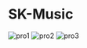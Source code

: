 # SK-Music
![pro1](https://user-images.githubusercontent.com/34849527/166317507-929da0dd-e71e-4146-9c22-7d436d526fbe.JPG)
![pro2](https://user-images.githubusercontent.com/34849527/166317513-c43367d8-9725-46a9-bd4e-21bf6fe88643.JPG)
![pro3](https://user-images.githubusercontent.com/34849527/166317518-46904b1f-a45e-48d9-bd40-469f0d4e9856.JPG)
